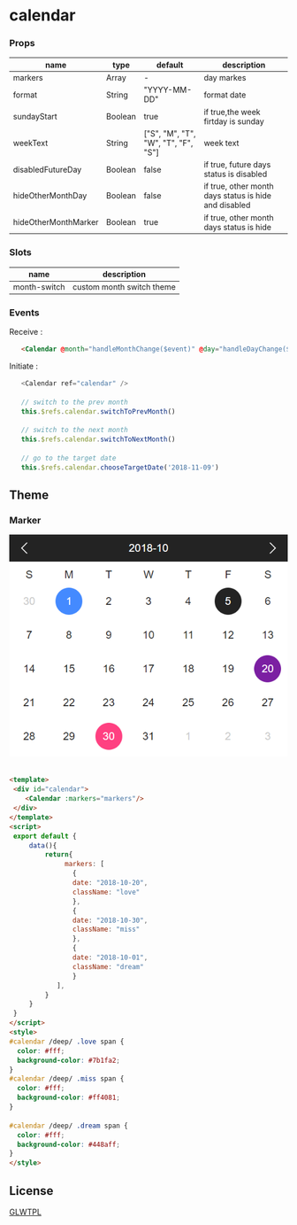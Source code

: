 # calendar

### Props

 name | type | default | description|
| ------ | ------ | ------ |------ |
| markers | Array | - | day markes |
| format | String | "YYYY-MM-DD" | format date |
| sundayStart | Boolean | true| if true,the week firtday is sunday|
| weekText | String | ["S", "M", "T", "W", "T", "F", "S"] | week text
| disabledFutureDay | Boolean | false | if true, future days status is disabled |
| hideOtherMonthDay | Boolean | false | if true, other month days status is hide and disabled |
| hideOtherMonthMarker | Boolean | true | if true, other month days status is hide |

### Slots
 name   | description|
| ------ | ------ |
| month-switch | custom month switch theme | 

### Events
Receive :
```html
   <Calendar @month="handleMonthChange($event)" @day="handleDayChange($event)" />
```
Initiate :
```javascript
   <Calendar ref="calendar" />

   // switch to the prev month 
   this.$refs.calendar.switchToPrevMonth()

   // switch to the next month 
   this.$refs.calendar.switchToNextMonth()

   // go to the target date
   this.$refs.calendar.chooseTargetDate('2018-11-09')

```
## Theme
### Marker
![Markes](./public/images/01.png)
```html

<template>
 <div id="calendar">
    <Calendar :markers="markers"/>
 </div>
</template>
<script>
 export default {
     data(){
         return{
              markers: [
                {
                date: "2018-10-20",
                className: "love"
                },
                {
                date: "2018-10-30",
                className: "miss"
                },
                {
                date: "2018-10-01",
                className: "dream"
                }
            ],
         }
     }
 }
</script>
<style>
#calendar /deep/ .love span {
  color: #fff;
  background-color: #7b1fa2;
}
#calendar /deep/ .miss span {
  color: #fff;
  background-color: #ff4081;
}

#calendar /deep/ .dream span {
  color: #fff;
  background-color: #448aff;
}
</style>
```


## License
[GLWTPL](./LICENSE)
